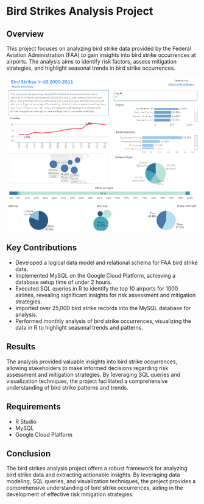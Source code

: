 # Bird Strikes Analysis Project

## Overview

This project focuses on analyzing bird strike data provided by the Federal Aviation Administration (FAA) to gain insights into bird strike occurrences at airports. 
The analysis aims to identify risk factors, assess mitigation strategies, and highlight seasonal trends in bird strike occurrences.

![alt text](https://github.com/vanshi-jain/Airplane_Bird_Strikes/blob/master/Bird%20Strikes%20In%20US%202000-2011.png)

## Key Contributions

- Developed a logical data model and relational schema for FAA bird strike data.
- Implemented MySQL on the Google Cloud Platform, achieving a database setup time of under 2 hours.
- Executed SQL queries in R to identify the top 10 airports for 1000 airlines, revealing significant insights for risk assessment and mitigation strategies.
- Imported over 25,000 bird strike records into the MySQL database for analysis.
- Performed monthly analysis of bird strike occurrences, visualizing the data in R to highlight seasonal trends and patterns.

## Results

The analysis provided valuable insights into bird strike occurrences, allowing stakeholders to make informed decisions regarding risk assessment and mitigation strategies. 
By leveraging SQL queries and visualization techniques, the project facilitated a comprehensive understanding of bird strike patterns and trends.

## Requirements

- R Studio
- MySQL
- Google Cloud Platform

## Conclusion

The bird strikes analysis project offers a robust framework for analyzing bird strike data and extracting actionable insights. 
By leveraging data modeling, SQL queries, and visualization techniques, the project provides a comprehensive understanding of bird strike occurrences, aiding in the development of effective risk mitigation strategies.
